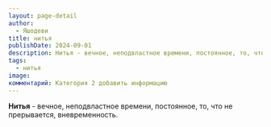```yaml
---
layout: page-detail
author:
  - Яшодеви
title: нитья
publishDate: 2024-09-01
description: Нитья - вечное, неподвластное времени, постоянное, то, что не прерывается, вневременность.
tags:
  - нитья
image: 
комментарий: Категория 2 добавить информацию
---
```

**Нитья** - вечное, неподвластное времени, постоянное, то, что не прерывается, вневременность.

